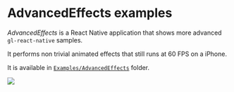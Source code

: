 # AdvancedEffects examples

*AdvancedEffects* is a React Native application that shows more advanced `gl-react-native` samples.

It performs non trivial animated effects that still runs at 60 FPS on a iPhone.

It is available in [`Examples/AdvancedEffects`](https://github.com/ProjectSeptemberInc/gl-react-native/tree/master/Examples/AdvancedEffects) folder.

![](advancedeffects.gif)
